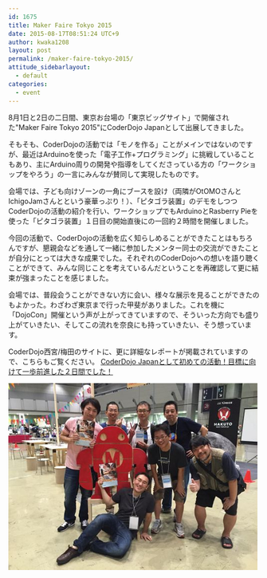 ```yaml
---
id: 1675
title: Maker Faire Tokyo 2015
date: 2015-08-17T08:51:24 UTC+9
author: kwaka1208
layout: post
permalink: /maker-faire-tokyo-2015/
attitude_sidebarlayout:
  - default
categories:
  - event
---
```

8月1日と2日の二日間、東京お台場の「東京ビッグサイト」で開催された"Maker Faire Tokyo 2015"にCoderDojo Japanとして出展してきました。

そもそも、CoderDojoの活動では「モノを作る」ことがメインではないのですが、最近はArduinoを使った「電子工作+プログラミング」に挑戦していることもあり、主にArduino周りの開発や指導をしてくださっている方の「ワークショップをやろう」の一言にみんなが賛同して実現したものです。

会場では、子ども向けゾーンの一角にブースを設け（両隣がOtOMOさんとIchigoJamさんとという豪華っぷり！）、「ピタゴラ装置」のデモをしつつCoderDojoの活動の紹介を行い、ワークショップでもArduinoとRasberry Pieを使った「ピタゴラ装置」１日目の開始直後にの一回約２時間を開催しました。

今回の活動で、CoderDojoの活動を広く知らしめることができたことはもちろんですが、懇親会などを通して一緒に参加したメンター同士の交流ができたことが自分にとっては大きな成果でした。それぞれのCoderDojoへの想いを語り聴くことができて、みんな同じことを考えているんだということを再確認して更に結束が強まったことを感じました。

会場では、普段会うことができない方に会い、様々な展示を見ることができたのもよかった。わざわざ東京まで行った甲斐がありました。これを機に「DojoCon」開催という声が上がってきていますので、そういった方向でも盛り上がていきたい、そしてこの流れを奈良にも持っていきたい、そう想っています。

CoderDojo西宮/梅田のサイトに、更に詳細なレポートが掲載されていますので、こちらもご覧ください。
[CoderDojo Japanとして初めての活動！目標に向けて一歩前進した２日間でした！](http://coderdojo-nishinomiya.info/archives/2812)

![Maker Faire Tokyo 2015](/assets/images/2015/08/IMG_1312.jpg)

